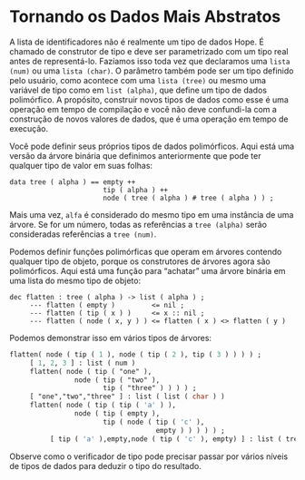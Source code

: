
# Tornando os Dados Mais Abstratos

A lista de identificadores não é realmente um tipo de dados Hope. É chamado de construtor de tipo e deve ser parametrizado com um tipo real antes de representá-lo. Fazíamos isso toda vez que declaramos uma `lista (num)` ou uma `lista (char)`. O parâmetro também pode ser um tipo definido pelo usuário, como acontece com uma `lista (tree)` ou mesmo uma variável de tipo como em `list (alpha)`, que define um tipo de dados polimórfico. A propósito, construir novos tipos de dados como esse é uma operação em tempo de compilação e você não deve confundi-la com a construção de novos valores de dados, que é uma operação em tempo de execução.

Você pode definir seus próprios tipos de dados polimórficos. Aqui está uma versão da árvore binária que definimos anteriormente que pode ter qualquer tipo de valor em suas folhas:

```hope
data tree ( alpha ) == empty ++
                       tip ( alpha ) ++
                       node ( tree ( alpha ) # tree ( alpha ) ) ;
```

Mais uma vez, `alfa` é considerado do mesmo tipo em uma instância de uma árvore. Se for um número, todas as referências a `tree (alpha)` serão consideradas referências a `tree (num)`.

Podemos definir funções polimórficas que operam em árvores contendo qualquer tipo de objeto, porque os construtores de árvores agora são polimórficos. Aqui está uma função para “achatar” uma árvore binária em uma lista do mesmo tipo de objeto:

```hope
dec flatten : tree ( alpha ) -> list ( alpha ) ;
     --- flatten ( empty )         <= nil ;
     --- flatten ( tip ( x ) )     <= x :: nil ;
     --- flatten ( node ( x, y ) ) <= flatten ( x ) <> flatten ( y ) 
```

Podemos demonstrar isso em vários tipos de árvores:

```pascal
flatten( node ( tip ( 1 ), node ( tip ( 2 ), tip ( 3 ) ) ) ) ;
     [ 1, 2, 3 ] : list ( num )
     flatten( node ( tip ( "one" ),
                node ( tip ( "two" ),
                       tip ( "three" ) ) ) ) ;
     [ "one","two","three" ] : list ( list ( char ) )
     flatten( node ( tip ( tip ( 'a' ) ),
                node ( tip ( empty ),
                       tip ( node ( tip ( 'c' ),
                                    empty ) ) ) ) ) ;
          [ tip ( 'a' ),empty,node ( tip ( 'c' ), empty) ] : list ( tree ( char ) )
```

Observe como o verificador de tipo pode precisar passar por vários níveis de tipos de dados para deduzir o tipo do resultado.
